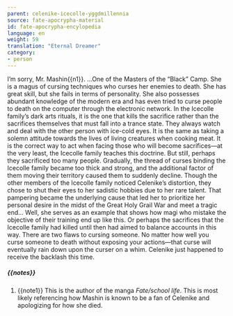 ```yaml
---
parent: celenike-icecolle-yggdmillennia
source: fate-apocrypha-material
id: fate-apocrypha-encylopedia
language: en
weight: 59
translation: "Eternal Dreamer"
category:
- person
---
```


I’m sorry, Mr. Mashin{{n1}}.
…One of the Masters of the “Black” Camp. She is a magus of cursing techniques who curses her enemies to death. She has great skill, but she fails in terms of personality. She also possesses abundant knowledge of the modern era and has even tried to curse people to death on the computer through the electronic network.
In the Icecolle family’s dark arts rituals, it is the one that kills the sacrifice rather than the sacrifices themselves that must fall into a trance state. They always watch and deal with the other person with ice-cold eyes. It is the same as taking a solemn attitude towards the lives of living creatures when cooking meat.
It is the correct way to act when facing those who will become sacrifices—at the very least, the Icecolle family teaches this doctrine.
But still, perhaps they sacrificed too many people. Gradually, the thread of curses binding the Icecolle family became too thick and strong, and the additional factor of them moving their territory caused them to suddenly decline. Though the other members of the Icecolle family noticed Celenike’s distortion, they chose to shut their eyes to her sadistic hobbies due to her rare talent.
That pampering became the underlying cause that led her to prioritize her personal desire in the midst of the Great Holy Grail War and meet a tragic end… Well, she serves as an example that shows how magi who mistake the objective of their training end up like this. Or perhaps the sacrifices that the Icecolle family had killed until then had aimed to balance accounts in this way.
There are two flaws to cursing someone. No matter how well you curse someone to death without exposing your actions—that curse will eventually rain down upon the curser on a whim. Celenike just happened to receive the backlash this time.

##### {{notes}}

1. {{note1}} This is the author of the manga *Fate/school life*. This is most likely referencing how Mashin is known to be a fan of Celenike and apologizing for how she died.
